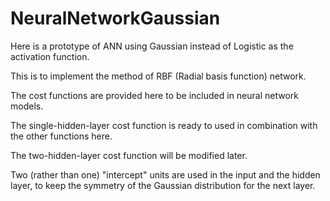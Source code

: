 # NeuralNetworkGaussian
Here is a prototype of ANN using Gaussian instead of Logistic as the activation function.

This is to implement the method of RBF (Radial basis function) network.

The cost functions are provided here to be included in neural network models.

The single-hidden-layer cost function is ready to used in combination with the other functions here.

The two-hidden-layer cost function will be modified later.

Two (rather than one) "intercept" units are used in the input and the hidden layer, to keep the symmetry of the Gaussian distribution for the next layer.
